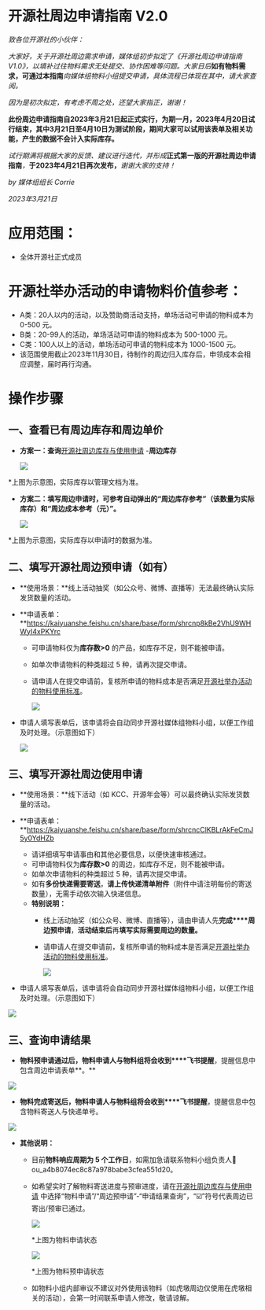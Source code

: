 # 开源社周边申请指南 V2.0

_致各位开源社的小伙伴：_

_大家好，关于开源社周边需求申请，媒体组初步拟定了《开源社周边申请指南 V1.0》，以填补过往物料需求无处提交、协作困难等问题。大家日后_**如有物料需求，可通过本指南**_向媒体组物料小组提交申请，具体流程已体现在其中，请大家查阅。_

_因为是初次拟定，有考虑不周之处，还望大家指正，谢谢！_

**此份周边申请指南自2023年3月21日起正式实行，为期一月，2023年4月20日试行结束，其中3月21日至4月10日为测试阶段，期间大家可以试用该表单及相关功能，产生的数据不会计入实际库存。**

_试行期满将根据大家的反馈、建议进行迭代，并形成_**正式第一版的开源社周边申请指南**_，_**于2023年4月21日再次发布，**_谢谢大家的支持！_

_by 媒体组组长 Corrie_

_2023年3月21日_

# 应用范围：

- 全体开源社正式成员

# 开源社举办活动的申请物料价值参考：

- A类：20人以内的活动，以及赞助商活动支持，单场活动可申请的物料成本为 0-500 元。
- B类：20-99人的活动，单场活动可申请的物料成本为 500-1000 元。
- C类：100人以上的活动，单场活动可申请的物料成本为 1000-1500 元。
- 该范围使用截止2023年11月30日，待制作的周边归入库存后，申领成本会相应调整，届时再行沟通。

# 操作步骤

## 一、查看已有周边库存和周边单价

- **方案一：查询**[开源社周边库存与使用申请][1] \-**周边库存**
    
    ![](https://kaiyuanshe.cn/api/lark/file/QKJabTXDvoPBIox1ejlcftuFnzc)
    

\*上图为示意图，实际库存以管理文档为准。

- **方案二：填写周边申请时，可参考自动弹出的“周边库存参考”（该数量为实际库存）和“周边成本参考（元）”。**
    
    ![](https://kaiyuanshe.cn/api/lark/file/U0a1bgBXdoj0FnxmpbscSvkpn2g)
    

\*上图为示意图，实际库存以申请时的数据为准。

## 二、填写开源社周边预申请（如有）

- **使用场景：**线上活动抽奖（如公众号、微博、直播等）无法最终确认实际发货数量的活动。
- **申请表单：**https://kaiyuanshe.feishu.cn/share/base/form/shrcnp8kBe2VhU9WHWyI4xPKYrc
    - 可申请物料仅为**库存数>0** 的产品，如库存不足，则不能被申请。
    - 如单次申请物料的种类超过 5 种，请再次提交申请。
    - 请申请人在提交申请前，复核所申请的物料成本是否满足[开源社举办活动的物料使用标准][2]。
        
        ![](https://kaiyuanshe.cn/api/lark/file/IGoNbZ899oMeIsxxSk8c1dRJn6e)
        
- 申请人填写表单后，该申请将会自动同步开源社媒体组物料小组，以便工作组及时处理。（示意图如下）
    
    ![](https://kaiyuanshe.cn/api/lark/file/Dr85b2zKyohtLwxJ7XTcnYvjnTc)
    

## 三、填写开源社周边使用申请

- **使用场景：**线下活动（如 KCC、开源年会等）可以最终确认实际发货数量的活动。
- **申请表单：**https://kaiyuanshe.feishu.cn/share/base/form/shrcncClKBLrAkFeCmJ5y0YdHZb
    - 请详细填写申请事由和其他必要信息，以便快速审核通过。
    - 可申请物料仅为**库存数>0** 的周边，如库存不足，则不能被申请。
    - 如单次申请物料的种类超过 5 种，请再次提交申请。
    - 如有**多份快递需要寄送**，**请上传快递清单附件**（附件中请注明每份的寄送数量），无需手动依次输入快递信息。
    - **特别说明：**
        - 线上活动抽奖（如公众号、微博、直播等），请由申请人先**完成****周边预申请**，**活动结束后**再**填写实际需要周边的数量。**
        - 请申请人在提交申请前，复核所申请的物料成本是否满足[开源社举办活动的物料使用标准][3]。
            
            ![](https://kaiyuanshe.cn/api/lark/file/UhuGbb24po045hxEKxOcFzMZn45)
            
- 申请人填写表单后，该申请将会自动同步开源社媒体组物料小组，以便工作组及时处理。（示意图如下）

![](https://kaiyuanshe.cn/api/lark/file/FqR9bcJjDoDmTix16yRc5SGSnUC)

## 三、查询申请结果

- **物料预申请通过后，物料申请人与物料组将会收到****飞书提醒**，提醒信息中包含周边申请表单**。**

![](https://kaiyuanshe.cn/api/lark/file/GvmfbXeWUo9SU3xmsVUc6Io4nJe)

- **物料完成寄送后，物料申请人与物料组将会收到****飞书提醒**，提醒信息中包含物料寄送人与快递单号。

![](https://kaiyuanshe.cn/api/lark/file/X3vYbIxGlobvWcxRf7AcS0nunKd)

- **其他说明：**
    - 目前**物料响应周期为 5 个工作日**，如需加急请联系物料小组负责人👤ou_a4b8074ec8c87a978babe3cfea551d20。
    - 如希望实时了解物料寄送进度与预审进度，请在[开源社周边库存与使用申请][4] 中选择“物料申请”/“周边预申请”-“申请结果查询”，“☑️”符号代表周边已寄出/预审已通过。
        
        ![](https://kaiyuanshe.cn/api/lark/file/FgTobT0XvoEzmxxmx8hc2sBDnqd)
        
        \*上图为物料申请状态
        
        ![](https://kaiyuanshe.cn/api/lark/file/CpXrbZ6ekoQzUSxCIJsc634OnXd)
        
        \*上图为物料预申请状态
        
    - 如物料小组内部审议不建议对外使用该物料（如虎墩周边仅使用在虎墩相关的活动），会第一时间联系申请人修改，敬请谅解。

[1]: https://kaiyuanshe.feishu.cn/base/YDnMbfP3qaMaTxsAED3c8PiEnYf
[2]: https%3A%2F%2Fopen-source-bazaar.feishu.cn%2Fdocx%2FRFy4dGXEVo95nDxF2czcQ5cxnqc%23doxcnaObqeqEfATgG8bFHxKJhNI
[3]: https%3A%2F%2Fopen-source-bazaar.feishu.cn%2Fdocx%2FRFy4dGXEVo95nDxF2czcQ5cxnqc%23doxcnaObqeqEfATgG8bFHxKJhNI
[4]: https://kaiyuanshe.feishu.cn/base/YDnMbfP3qaMaTxsAED3c8PiEnYf
